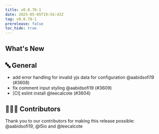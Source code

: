 ```yaml
---
title: v0.8.70-1
date: 2025-05-05T19:54:43Z
tag: v0.8.70-1
prerelease: false
toc_hide: true
---
```


## What's New
## 🔤 General
- add error handling for invalid yjs data for configuration @aabidsofi19 (#3608)
- fix comment input styling @aabidsofi19 (#3609)
- [CI] eslint install @leecalcote (#3604)

## 👨🏽‍💻 Contributors

Thank you to our contributors for making this release possible:
@aabidsofi19, @l5io and @leecalcote
